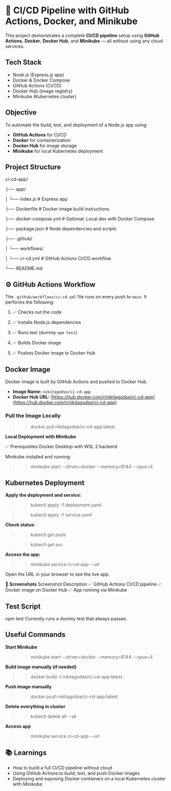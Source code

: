 # 🚀 CI/CD Pipeline with GitHub Actions, Docker, and Minikube

This project demonstrates a complete **CI/CD pipeline** setup using **GitHub Actions**, **Docker**, **Docker Hub**, and **Minikube** — all without using any cloud services.

## Tech Stack

- Node.js (Express.js app)
- Docker & Docker Compose
- GitHub Actions (CI/CD)
- Docker Hub (image registry)
- Minikube (Kubernetes cluster)


## Objective

To automate the build, test, and deployment of a Node.js app using:

- **GitHub Actions** for CI/CD
- **Docker** for containerization
- **Docker Hub** for image storage
- **Minikube** for local Kubernetes deployment

## Project Structure

ci-cd-app/

├── app/

│ └── index.js # Express app

├── Dockerfile # Docker image build instructions

├── docker-compose.yml # Optional: Local dev with Docker Compose

├── package.json # Node dependencies and scripts

├── .github/

│ └── workflows/

│ └── ci-cd.yml # GitHub Actions CI/CD workflow

└── README.md

## ⚙️ GitHub Actions Workflow

The `.github/workflows/ci-cd.yml` file runs on every push to `main`. It performs the following:

1. ✅ Checks out the code

2. ✅ Installs Node.js dependencies

3. ✅ Runs test (dummy `npm test`)

4. ✅ Builds Docker image

5. ✅ Pushes Docker image to Docker Hub

## Docker Image

Docker image is built by GitHub Actions and pushed to Docker Hub.

- **Image Name:** `nikitagodse/ci-cd-app`
- **Docker Hub URL:** [https://hub.docker.com/r/nikitagodse/ci-cd-app](https://hub.docker.com/r/nikitagodse/ci-cd-app)

### Pull the Image Locally

>> docker pull nikitagodse/ci-cd-app:latest

**Local Deployment with Minikube**

✅ Prerequisites
Docker Desktop with WSL 2 backend

Minikube installed and running:

>> minikube start --driver=docker --memory=6144 --cpus=4

## Kubernetes Deployment

**Apply the deployment and service:**

>> kubectl apply -f deployment.yaml

>> kubectl apply -f service.yaml

**Check status:**

>> kubectl get pods

>> kubectl get svc

**Access the app:**

>> minikube service ci-cd-app --url

Open the URL in your browser to see the live app.

**📸 Screenshots**
Screenshot	Description
✅ GitHub Actions CI/CD pipeline
✅ Docker image on Docker Hub
✅ App running via Minikube

## Test Script
npm test
Currently runs a dummy test that always passes.

## Useful Commands

**Start Minikube**

>> minikube start --driver=docker --memory=6144 --cpus=4

**Build image manually (if needed)**

>> docker build -t nikitagodse/ci-cd-app:latest .

**Push image manually**

>> docker push nikitagodse/ci-cd-app:latest

**Delete everything in cluster**

>> kubectl delete all --all

**Access app**

>> minikube service ci-cd-app --url

## 📚 Learnings
- How to build a full CI/CD pipeline without cloud
- Using GitHub Actions to build, test, and push Docker images
- Deploying and exposing Docker containers on a local Kubernetes cluster with Minikube

